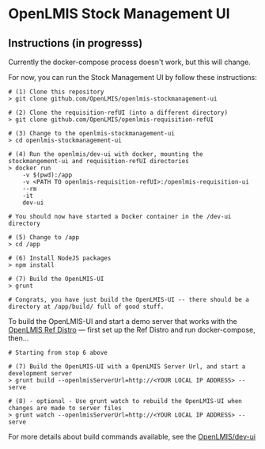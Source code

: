 # OpenLMIS Stock Management UI

## Instructions (in progresss)
Currently the docker-compose process doesn't work, but this will change.

For now, you can run the Stock Management UI by follow these instructions:

```
# (1) Clone this repository
> git clone github.com/OpenLMIS/openlmis-stockmanagement-ui

# (2) Clone the requisition-refUI (into a different directory)
> git clone github.com/OpenLMIS/openlmis-requisition-refUI

# (3) Change to the openlmis-stockmanagement-ui
> cd openlmis-stockmanagement-ui

# (4) Run the openlmis/dev-ui with docker, mounting the stockmangement-ui and requisition-refUI directories
> docker run
    -v $(pwd):/app
    -v <PATH TO openlmis-requisition-refUI>:/openlmis-requisition-ui
    --rm
    -it
    dev-ui

# You should now have started a Docker container in the /dev-ui directory

# (5) Change to /app
> cd /app

# (6) Install NodeJS packages
> npm install

# (7) Build the OpenLMIS-UI
> grunt

# Congrats, you have just build the OpenLMIS-UI -- there should be a directory at /app/build/ full of good stuff.

```

To build the OpenLMIS-UI and start a demo server that works with the [OpenLMIS Ref Distro](https://github.com/OpenLMIS/openlmis-ref-distro) — first set up the Ref Distro and run docker-compose, then...
```
# Starting from stop 6 above

# (7) Build the OpenLMIS-UI with a OpenLMIS Server Url, and start a development server
> grunt build --openlmisServerUrl=http://<YOUR LOCAL IP ADDRESS> --serve

# (8) - optional - Use grunt watch to rebuild the OpenLMIS-UI when changes are made to server files
> grunt watch --openlmisServerUrl=http://<YOUR LOCAL IP ADDRESS> --serve 

```

For more details about build commands available, see the [OpenLMIS/dev-ui](https://github.com/OpenLMIS/dev-ui)


